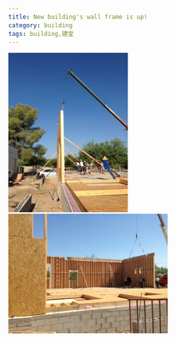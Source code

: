 ```yaml
---
title: New building's wall frame is up!
category: building
tags: building,建堂
---
```

<img src="/images/articles/framing2.jpg" />
<img src="/images/articles/framing.jpg" />